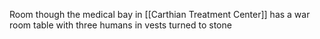 Room though the medical bay in [[Carthian Treatment Center]] has a war room table with three humans in vests turned to stone
